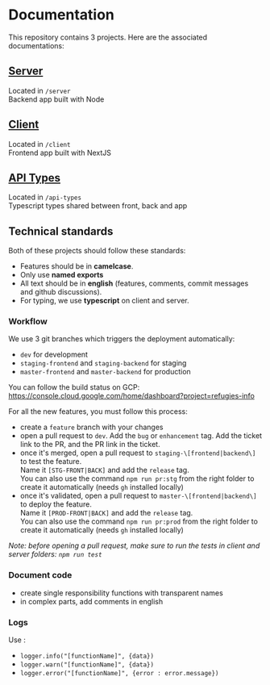 # Documentation

This repository contains 3 projects. Here are the associated documentations:

## [Server](server/)

Located in `/server`  
Backend app built with Node

## [Client](client/)

Located in `/client`  
Frontend app built with NextJS

## [API Types](api-types/)

Located in `/api-types`  
Typescript types shared between front, back and app

## Technical standards

Both of these projects should follow these standards:

- Features should be in **camelcase**.
- Only use **named exports**
- All text should be in **english** (features, comments, commit messages and github discussions).
- For typing, we use **typescript** on client and server.

### Workflow

We use 3 git branches which triggers the deployment automatically:

- `dev` for development
- `staging-frontend` and `staging-backend` for staging
- `master-frontend` and `master-backend` for production

You can follow the build status on GCP: https://console.cloud.google.com/home/dashboard?project=refugies-info

For all the new features, you must follow this process:

- create a `feature` branch with your changes
- open a pull request to `dev`. Add the `bug` or `enhancement` tag. Add the ticket link to the PR, and the PR link in the ticket.
- once it's merged, open a pull request to `staging-\[frontend|backend\]` to test the feature.  
  Name it `[STG-FRONT|BACK]` and add the `release` tag.  
  You can also use the command `npm run pr:stg` from the right folder to create it automatically (needs `gh` installed locally)
- once it's validated, open a pull request to `master-\[frontend|backend\]` to deploy the feature.  
  Name it `[PROD-FRONT|BACK]` and add the `release` tag.  
  You can also use the command `npm run pr:prod` from the right folder to create it automatically (needs `gh` installed locally)

_Note: before opening a pull request, make sure to run the tests in client and server folders: `npm run test`_

### Document code

- create single responsibility functions with transparent names
- in complex parts, add comments in english

### Logs

Use :

- `logger.info("[functionName]", {data})`
- `logger.warn("[functionName]", {data})`
- `logger.error("[functionName]", {error : error.message})`
